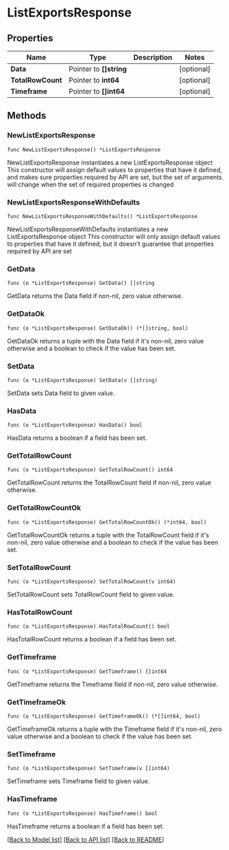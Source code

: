 # ListExportsResponse

## Properties

Name | Type | Description | Notes
------------ | ------------- | ------------- | -------------
**Data** | Pointer to **[]string** |  | [optional] 
**TotalRowCount** | Pointer to **int64** |  | [optional] 
**Timeframe** | Pointer to **[]int64** |  | [optional] 

## Methods

### NewListExportsResponse

`func NewListExportsResponse() *ListExportsResponse`

NewListExportsResponse instantiates a new ListExportsResponse object
This constructor will assign default values to properties that have it defined,
and makes sure properties required by API are set, but the set of arguments
will change when the set of required properties is changed

### NewListExportsResponseWithDefaults

`func NewListExportsResponseWithDefaults() *ListExportsResponse`

NewListExportsResponseWithDefaults instantiates a new ListExportsResponse object
This constructor will only assign default values to properties that have it defined,
but it doesn't guarantee that properties required by API are set

### GetData

`func (o *ListExportsResponse) GetData() []string`

GetData returns the Data field if non-nil, zero value otherwise.

### GetDataOk

`func (o *ListExportsResponse) GetDataOk() (*[]string, bool)`

GetDataOk returns a tuple with the Data field if it's non-nil, zero value otherwise
and a boolean to check if the value has been set.

### SetData

`func (o *ListExportsResponse) SetData(v []string)`

SetData sets Data field to given value.

### HasData

`func (o *ListExportsResponse) HasData() bool`

HasData returns a boolean if a field has been set.

### GetTotalRowCount

`func (o *ListExportsResponse) GetTotalRowCount() int64`

GetTotalRowCount returns the TotalRowCount field if non-nil, zero value otherwise.

### GetTotalRowCountOk

`func (o *ListExportsResponse) GetTotalRowCountOk() (*int64, bool)`

GetTotalRowCountOk returns a tuple with the TotalRowCount field if it's non-nil, zero value otherwise
and a boolean to check if the value has been set.

### SetTotalRowCount

`func (o *ListExportsResponse) SetTotalRowCount(v int64)`

SetTotalRowCount sets TotalRowCount field to given value.

### HasTotalRowCount

`func (o *ListExportsResponse) HasTotalRowCount() bool`

HasTotalRowCount returns a boolean if a field has been set.

### GetTimeframe

`func (o *ListExportsResponse) GetTimeframe() []int64`

GetTimeframe returns the Timeframe field if non-nil, zero value otherwise.

### GetTimeframeOk

`func (o *ListExportsResponse) GetTimeframeOk() (*[]int64, bool)`

GetTimeframeOk returns a tuple with the Timeframe field if it's non-nil, zero value otherwise
and a boolean to check if the value has been set.

### SetTimeframe

`func (o *ListExportsResponse) SetTimeframe(v []int64)`

SetTimeframe sets Timeframe field to given value.

### HasTimeframe

`func (o *ListExportsResponse) HasTimeframe() bool`

HasTimeframe returns a boolean if a field has been set.


[[Back to Model list]](../README.md#documentation-for-models) [[Back to API list]](../README.md#documentation-for-api-endpoints) [[Back to README]](../README.md)



